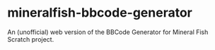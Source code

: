# mineralfish-bbcode-generator
An (unofficial) web version of the BBCode Generator for Mineral Fish Scratch project.
